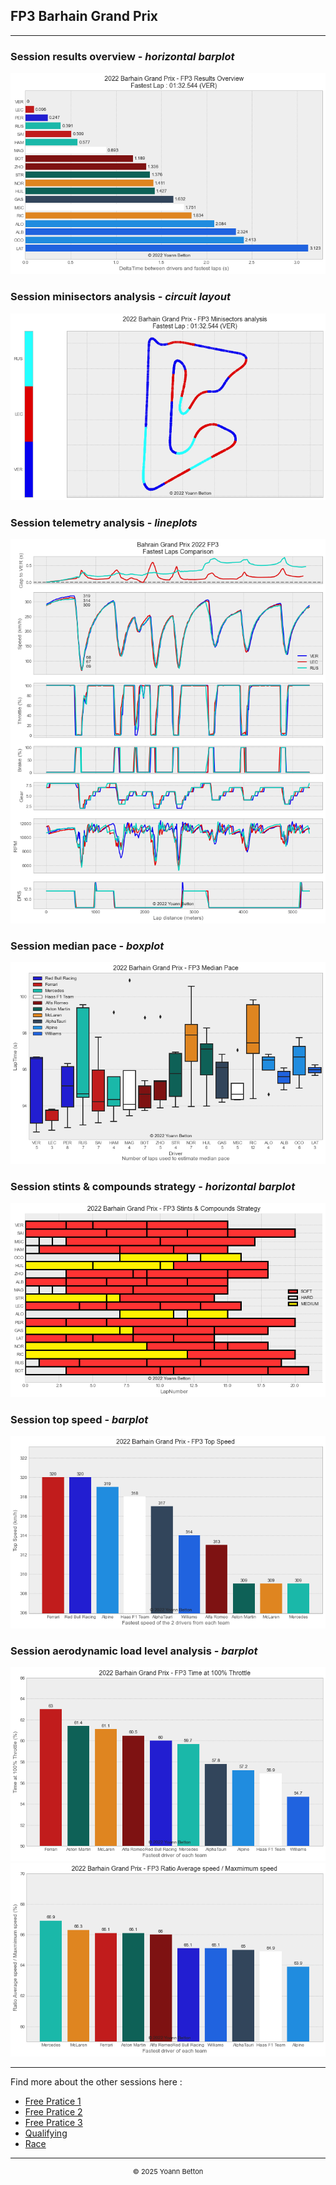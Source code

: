 ## FP3 Barhain Grand Prix

---

### Session results overview - *horizontal barplot*

<img src="/output/2022-03-20_Bahrain_Grand_Prix/fp3_results_overview_white.png?raw=true"/>

### Session minisectors analysis - *circuit layout*

<img src="/output/2022-03-20_Bahrain_Grand_Prix/fp3_minisectors_analysis_white.png?raw=true"/>

### Session telemetry analysis - *lineplots*

<img src="/output/2022-03-20_Bahrain_Grand_Prix/fp3_telemetry_analysis_white.png?raw=true"/>

### Session median pace - *boxplot*

<img src="/output/2022-03-20_Bahrain_Grand_Prix/fp3_median_pace_white.png?raw=true"/>

### Session stints & compounds strategy - *horizontal barplot*

<img src="/output/2022-03-20_Bahrain_Grand_Prix/fp3_stints_compounds_stategy_white.png?raw=true"/>

### Session top speed - *barplot*

<img src="/output/2022-03-20_Bahrain_Grand_Prix/topspeed_fp3_white.png?raw=true"/>

### Session aerodynamic load level analysis - *barplot*

<img src="/output/2022-03-20_Bahrain_Grand_Prix/fp3_maximum_throttle_white.png?raw=true"/>

<img src="/output/2022-03-20_Bahrain_Grand_Prix/fp3_speed_ratio_white.png?raw=true"/>

--- 

Find more about the other sessions here :
  - [Free Pratice 1](/page/FP1/2022-03-20_Bahrain_Grand_Prix)  
  - [Free Pratice 2](/page/FP2/2022-03-20_Bahrain_Grand_Prix) 
  - [Free Pratice 3](/page/FP3/2022-03-20_Bahrain_Grand_Prix)
  - [Qualifying](/page/Qualifying/2022-03-20_Bahrain_Grand_Prix) 
  - [Race](/page/Race/2022-03-20_Bahrain_Grand_Prix)

---

<div style="text-align: center">
  <p style="font-size:11px">&copy; 2025 Yoann Betton</p>
</div>

<!-- ---

<p style="font-size:11px">Page generated from <a href="https://github.com/yoannbtn/yoannbtn.github.io">github.com/yoannbtn</a>.</p> -->